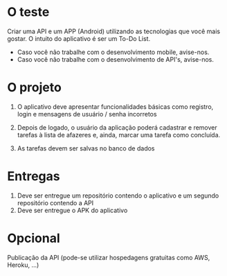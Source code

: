 # O teste
Criar uma API e um APP (Android) utilizando as tecnologias que você mais gostar. O intuito do aplicativo é ser um To-Do List.

- Caso você não trabalhe com o desenvolvimento mobile, avise-nos.
- Caso você não trabalhe com o desenvolvimento de API's, avise-nos.

# O projeto
1. O aplicativo deve apresentar funcionalidades básicas como registro, login e mensagens de usuário / senha incorretos

2. Depois de logado, o usuário da aplicação poderá cadastrar e remover tarefas à lista de afazeres e, ainda, marcar uma tarefa como concluída.

3. As tarefas devem ser salvas no banco de dados

# Entregas
1. Deve ser entregue um repositório contendo o aplicativo e um segundo repositório contendo a API
2. Deve ser entregue o APK do aplicativo

# Opcional
Publicação da API (pode-se utilizar hospedagens gratuitas como AWS, Heroku, ...)
